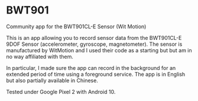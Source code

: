 # BWT901
Community app for the BWT901CL-E Sensor (Wit Motion)

This is an app allowing you to record sensor data from the BWT901CL-E 9DOF Sensor (accelerometer, gyroscope, magnetometer). The sensor is manufactured by WitMotion and I used their code as a starting but but am in no way affiliated with them.

In particular, I made sure the app can record in the background for an extended period of time using a foreground service. The app is in English but also partially available in Chinese.

Tested under Google Pixel 2 with Android 10.
